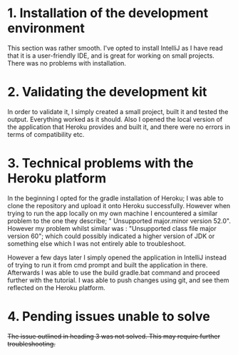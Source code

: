 # 1. Installation of the development environment

This section was rather smooth. I've opted to install IntelliJ as I have read that it is a user-friendly IDE, and is great for working on small projects. There was no problems  with installation.
  
  
# 2. Validating the development kit 
   
   In order to validate it, I simply created a small project, built it and tested the output. Everything worked as it should. Also I opened the local version of the application that Heroku provides and built it, and there were no errors in terms of compatibility etc.
   
   
 # 3. Technical problems with the Heroku platform
 
 In the beginning I opted for the gradle installation of Heroku; I was able to clone the repository and upload it onto Heroku successfully. However when trying to run the app locally on my own machine I encountered a similar problem to the one they describe; " Unsupported major.minor version 52.0". However my problem whilst similar was : "Unsupported class file major version 60"; which could possibly indicated a higher version of JDK or something else which I was not entirely able to troubleshoot.
 
 However a few days later I simply opened the application in IntelliJ instead of trying to run it from cmd prompt and built the application in there. Afterwards I was able to use the build gradle.bat command and proceed further with the tutorial. I was able to push changes using git, and see them reflected on the Heroku platform.
 
 # 4. Pending issues unable to solve
 
~~The issue outlined in heading 3 was not solved. This may require further troubleshooting.~~

 

   
  
  
  
  

